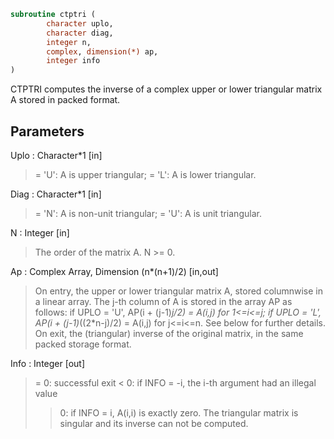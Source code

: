```fortran
subroutine ctptri (
		character uplo,
		character diag,
		integer n,
		complex, dimension(*) ap,
		integer info
)
```

 CTPTRI computes the inverse of a complex upper or lower triangular
 matrix A stored in packed format.

## Parameters
Uplo : Character*1 [in]
> = 'U':  A is upper triangular;
> = 'L':  A is lower triangular.

Diag : Character*1 [in]
> = 'N':  A is non-unit triangular;
> = 'U':  A is unit triangular.

N : Integer [in]
> The order of the matrix A.  N >= 0.

Ap : Complex Array, Dimension (n*(n+1)/2) [in,out]
> On entry, the upper or lower triangular matrix A, stored
> columnwise in a linear array.  The j-th column of A is stored
> in the array AP as follows:
> if UPLO = 'U', AP(i + (j-1)*j/2) = A(i,j) for 1<=i<=j;
> if UPLO = 'L', AP(i + (j-1)*((2*n-j)/2) = A(i,j) for j<=i<=n.
> See below for further details.
> On exit, the (triangular) inverse of the original matrix, in
> the same packed storage format.

Info : Integer [out]
> = 0:  successful exit
> < 0:  if INFO = -i, the i-th argument had an illegal value
> > 0:  if INFO = i, A(i,i) is exactly zero.  The triangular
> matrix is singular and its inverse can not be computed.

